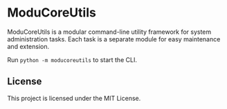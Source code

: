 # ModuCoreUtils

ModuCoreUtils is a modular command-line utility framework for system administration tasks. Each task is a separate module for easy maintenance and extension.

Run `python -m moducoreutils` to start the CLI.

## License

This project is licensed under the MIT License.
